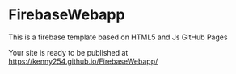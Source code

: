 # FirebaseWebapp

This is a firebase template based on HTML5 and Js
GitHub Pages

Your site is ready to be published at https://kenny254.github.io/FirebaseWebapp/

